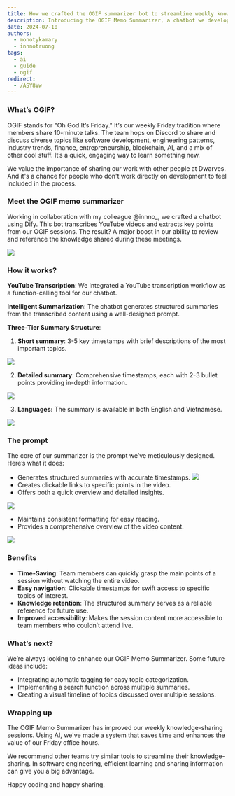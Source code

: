 ```yaml
---
title: How we crafted the OGIF summarizer bot to streamline weekly knowledge-sharing
description: Introducing the OGIF Memo Summarizer, a chatbot we developed using Dify in collaboration with @innno_. This tool transcribes YouTube videos and extracts key points from our Oh God It’s Friday (OGIF) sessions. By providing both short and detailed summaries in English and Vietnamese, it significantly enhances our ability to review and reference the diverse knowledge shared every Friday.
date: 2024-07-10
authors:
  - monotykamary
  - innnotruong
tags:
  - ai
  - guide
  - ogif
redirect:
  - /ASY8Vw
---
```


### What’s OGIF?

OGIF stands for "Oh God It’s Friday." It’s our weekly Friday tradition where members share 10-minute talks. The team hops on Discord to share and discuss diverse topics like software development, engineering patterns, industry trends, finance, entrepreneurship, blockchain, AI, and a mix of other cool stuff. It’s a quick, engaging way to learn something new.

We value the importance of sharing our work with other people at Dwarves. And it's a chance for people who don't work directly on development to feel included in the process.

### Meet the OGIF memo summarizer

Working in collaboration with my colleague @innno\_, we crafted a chatbot using Dify. This bot transcribes YouTube videos and extracts key points from our OGIF sessions. The result? A major boost in our ability to review and reference the knowledge shared during these meetings.

![](assets/how-we-crafted-the-ogif-summarizer-bot-to-streamline-weekly-knowledge-sharing_crafting-ogif-summarize-bot-7.webp)

### How it works?

**YouTube Transcription**: We integrated a YouTube transcription workflow as a function-calling tool for our chatbot.

**Intelligent Summarization**: The chatbot generates structured summaries from the transcribed content using a well-designed prompt.

**Three-Tier Summary Structure**:

1. **Short summary**: 3-5 key timestamps with brief descriptions of the most important topics.

![](assets/how-we-crafted-the-ogif-summarizer-bot-to-streamline-weekly-knowledge-sharing_crafting-ogif-summarize-bot-1.webp)

2. **Detailed summary**: Comprehensive timestamps, each with 2-3 bullet points providing in-depth information.

![](assets/how-we-crafted-the-ogif-summarizer-bot-to-streamline-weekly-knowledge-sharing_crafting-ogif-summarize-bot-2.webp)

3. **Languages:** The summary is available in both English and Vietnamese.

![](assets/how-we-crafted-the-ogif-summarizer-bot-to-streamline-weekly-knowledge-sharing_crafting-ogif-summarize-bot-3.webp)

### The prompt

The core of our summarizer is the prompt we’ve meticulously designed. Here’s what it does:

- Generates structured summaries with accurate timestamps.
  ![](assets/how-we-crafted-the-ogif-summarizer-bot-to-streamline-weekly-knowledge-sharing_crafting-ogif-summarize-bot-4.webp)
- Creates clickable links to specific points in the video.
- Offers both a quick overview and detailed insights.

![](assets/how-we-crafted-the-ogif-summarizer-bot-to-streamline-weekly-knowledge-sharing_crafting-ogif-summarize-bot-5.webp)

- Maintains consistent formatting for easy reading.
- Provides a comprehensive overview of the video content.

![](assets/how-we-crafted-the-ogif-summarizer-bot-to-streamline-weekly-knowledge-sharing_crafting-ogif-summarize-bot-6.webp)

### Benefits

- **Time-Saving**: Team members can quickly grasp the main points of a session without watching the entire video.
- **Easy navigation**: Clickable timestamps for swift access to specific topics of interest.
- **Knowledge retention**: The structured summary serves as a reliable reference for future use.
- **Improved accessibility**: Makes the session content more accessible to team members who couldn’t attend live.

### What’s next?

We’re always looking to enhance our OGIF Memo Summarizer. Some future ideas include:

- Integrating automatic tagging for easy topic categorization.
- Implementing a search function across multiple summaries.
- Creating a visual timeline of topics discussed over multiple sessions.

### Wrapping up

The OGIF Memo Summarizer has improved our weekly knowledge-sharing sessions. Using AI, we've made a system that saves time and enhances the value of our Friday office hours.

We recommend other teams try similar tools to streamline their knowledge-sharing. In software engineering, efficient learning and sharing information can give you a big advantage.

Happy coding and happy sharing.
